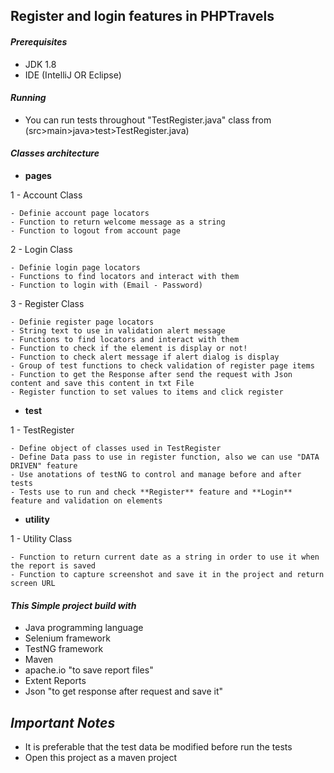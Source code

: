 ## Register and login features in PHPTravels

#### *Prerequisites*
- JDK 1.8
- IDE (IntelliJ OR Eclipse)

#### *Running*
- You can run tests throughout "TestRegister.java" class from (src>main>java>test>TestRegister.java)

#### *Classes architecture*
- **pages**

1 - Account Class
    
    - Definie account page locators
    - Function to return welcome message as a string
    - Function to logout from account page
    
2 - Login Class

    - Definie login page locators
    - Functions to find locators and interact with them
    - Function to login with (Email - Password)

3 - Register Class

    - Definie register page locators
    - String text to use in validation alert message
    - Functions to find locators and interact with them
    - Function to check if the element is display or not!
    - Function to check alert message if alert dialog is display
    - Group of test functions to check validation of register page items
    - Function to get the Response after send the request with Json content and save this content in txt File 
    - Register function to set values to items and click register 
    
- **test**

1 - TestRegister

    - Define object of classes used in TestRegister
    - Define Data pass to use in register function, also we can use "DATA DRIVEN" feature
    - Use anotations of testNG to control and manage before and after tests
    - Tests use to run and check **Register** feature and **Login** feature and validation on elements 
 
- **utility**

1 - Utility Class

    - Function to return current date as a string in order to use it when the report is saved
    - Function to capture screenshot and save it in the project and return screen URL

#### *This Simple project build with*
- Java programming language
- Selenium framework
- TestNG framework
- Maven
- apache.io "to save report files"
- Extent Reports
- Json "to get response after request and save it"
  
## *Important Notes*
- It is preferable that the test data be modified before run the tests
- Open this project as a maven project